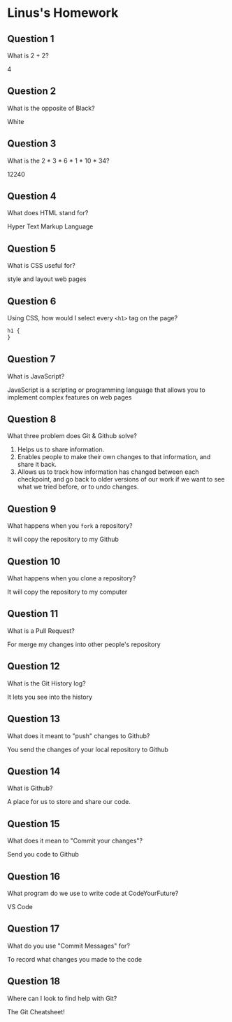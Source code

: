 # Linus's Homework

## Question 1

What is 2 + 2?

4

## Question 2

What is the opposite of Black?

White

## Question 3

What is the 2 \* 3 \* 6 \* 1 \* 10 \* 34?

12240

## Question 4

What does HTML stand for?

Hyper Text Markup Language

## Question 5

What is CSS useful for?

style and layout web pages

## Question 6

Using CSS, how would I select every `<h1>` tag on the page?

```css
h1 {
}
```

## Question 7

What is JavaScript?

JavaScript is a scripting or programming language that allows you to implement complex features on web pages

## Question 8

What three problem does Git & Github solve?

1. Helps us to share information.
2. Enables people to make their own changes to that information, and share it back.
3. Allows us to track how information has changed between each checkpoint, and go back to older versions of our work if we want to see what we tried before, or to undo changes.

## Question 9

What happens when you `fork` a repository?

It will copy the repository to my Github

## Question 10

What happens when you clone a repository?

It will copy the repository to my computer

## Question 11

What is a Pull Request?

For merge my changes into other people's repository

## Question 12

What is the Git History log?

It lets you see into the history

## Question 13

What does it meant to "push" changes to Github?

You send the changes of your local repository to Github

## Question 14

What is Github?

A place for us to store and share our code.

## Question 15

What does it mean to "Commit your changes"?

Send you code to Github

## Question 16

What program do we use to write code at CodeYourFuture?

VS Code

## Question 17

What do you use "Commit Messages" for?

To record what changes you made to the code

## Question 18

Where can I look to find help with Git?

The Git Cheatsheet!

